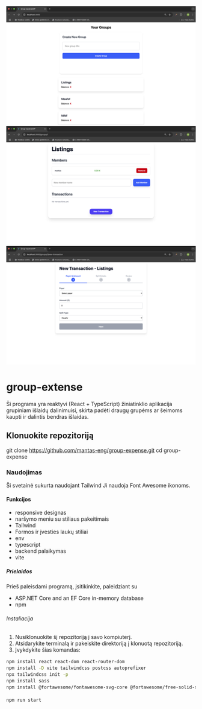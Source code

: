  <img src="./src/images/groups.png"/>
 <img src="./src/images/members.png"/>
 <img src="./src/images/transactions.png">

# group-extense 
Ši programa yra reaktyvi (React + TypeScript) žiniatinklio aplikacija grupiniam išlaidų dalinimuisi, skirta padėti draugų grupėms ar šeimoms kaupti ir dalintis bendras išlaidas.

## Klonuokite repozitoriją

git clone https://github.com/mantas-eng/group-expense.git
cd group-expense

### Naudojimas
Ši svetainė sukurta naudojant Tailwind Ji naudoja Font Awesome ikonoms.

#### Funkcijos

- responsive designas
- naršymo meniu su stiliaus pakeitimais
- Tailwind 
- Formos ir įvesties laukų stiliai
- env
- typescript
- backend palaikymas
- vite

##### Prielaidos

Prieš paleisdami programą, įsitikinkite, paleidziant su

- ASP.NET Core and an EF Core in-memory database
- npm

###### Instaliacija

1. Nusiklonuokite šį repozitoriją į savo kompiuterį.
2. Atsidarykite terminalą ir pakeiskite direktoriją į klonuotą repozitoriją.
3. Įvykdykite šias komandas:

```bash
npm install react react-dom react-router-dom
npm install -D vite tailwindcss postcss autoprefixer
npx tailwindcss init -p
npm install sass
npm install @fortawesome/fontawesome-svg-core @fortawesome/free-solid-svg-icons @fortawesome/free-brands-svg-icons @fortawesome/react-fontawesome

npm run start
